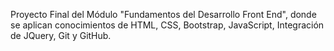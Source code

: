 Proyecto Final del Módulo "Fundamentos del Desarrollo Front End", donde se aplican conocimientos de HTML, CSS, Bootstrap, JavaScript, Integración de JQuery, Git y GitHub.
